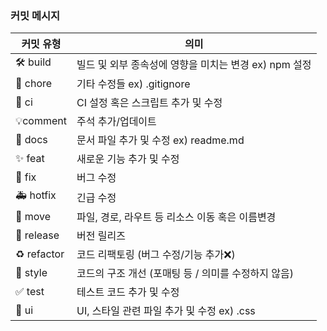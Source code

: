### 커밋 메시지
| 커밋 유형 | 의미 |
| --- | --- |
| 🛠️ build | 빌드 및 외부 종속성에 영향을 미치는 변경 ex) npm 설정 |
| 🔧 chore | 기타 수정들 ex) .gitignore |
| 👷 ci | CI 설정 혹은 스크립트 추가 및 수정 |
| 💡comment | 주석 추가/업데이트 |
| 📝 docs | 문서 파일 추가 및 수정 ex) readme.md |
| ✨ feat | 새로운 기능 추가 및 수정 |
| 🐛 fix | 버그 수정 |
| 🚑 hotfix | 긴급 수정 |
| 🚚 move | 파일, 경로, 라우트 등 리소스 이동 혹은 이름변경 |
| 🔖 release | 버전 릴리즈 |
| ♻️ refactor | 코드 리팩토링 (버그 수정/기능 추가❌) |
| 🎨 style | 코드의 구조 개선 (포매팅 등 / 의미를 수정하지 않음) |
| ✅ test | 테스트 코드 추가 및 수정 |
| 💄 ui | UI, 스타일 관련 파일 추가 및 수정 ex) .css |
